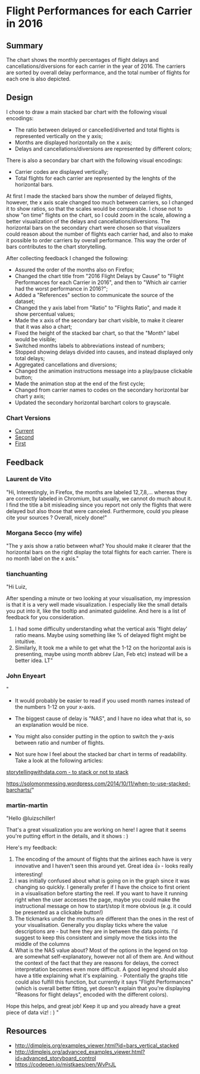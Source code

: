 # Flight Performances for each Carrier in 2016

## Summary
The chart shows the monthly percentages of flight delays and cancellations/diversions for each carrier in the year of 2016. The carriers are sorted by overall delay performance, and the total number of flights for each one is also depicted.

## Design
I chose to draw a main stacked bar chart with the following visual encodings:
- The ratio between delayed or cancelled/diverted and total flights is represented vertically on the y axis;
- Months are displayed horizontally on the x axis;
- Delays and cancellations/diversions are represented by different colors;

There is also a secondary bar chart with the following visual encodings:
- Carrier codes are displayed vertically;
- Total flights for each carrier are represented by the lenghts of the horizontal bars.

At first I made the stacked bars show the number of delayed flights, however, the x axis scale changed too much between carriers, so I changed it to show ratios, so that the scales would be comparable.
I chose not to show "on time" flights on the chart, so I could zoom in the scale, allowing a better visualization of the delays and cancellations/diversions.
The horizontal bars on the secondary chart were chosen so that visualizers could reason about the number of flights each carrier had, and also to make it possible to order carriers by overall performance. This way the order of bars contributes to the chart storytelling.

After collecting feedback I changed the following:
- Assured the order of the months also on Firefox;
- Changed the chart title from "2016 Flight Delays by Cause" to "Flight Performances for each Carrier in 2016", and then to "Which air carrier had the worst performance in 2016?";
- Added a "References" section to communicate the source of the dataset;
- Changed the y axis label from "Ratio" to "Flights Ratio", and made it show percentual values;
- Made the x axis of the secondary bar chart visible, to make it clearer that it was also a chart;
- Fixed the height of the stacked bar chart, so that the "Month" label would be visible;
- Switched months labels to abbreviations instead of numbers;
- Stopped showing delays divided into causes, and instead displayed only total delays;
- Aggregated cancellations and diversions;
- Changed the animation instructions message into a play/pause clickable button;
- Made the animation stop at the end of the first cycle;
- Changed from carrier names to codes on the secondary horizontal bar chart y axis;
- Updated the secondary horizontal barchart colors to grayscale.

### Chart Versions
- [Current](https://bl.ocks.org/schiller/raw/8f340fe633cfdc7346b51058f36dada7/)
- [Second](https://bl.ocks.org/schiller/raw/ed5ea5c6199d2700d2c0458d5a8079e5/)
- [First](https://bl.ocks.org/schiller/raw/7eb7e5f8236f5820f4b63e268a541884/)

## Feedback
### Laurent de Vito
"Hi,
Interestingly, in Firefox, the months are labeled 12,7,8,... whereas they are correctly labeled in Chromium, but usually, we cannot do much about it.
I find the title a bit misleading since you report not only the flights that were delayed but also those that were canceled.
Furthermore, could you please cite your sources ?
Overall, nicely done!"

### Morgana Secco (my wife)
"The y axis show a ratio between what?
You should make it clearer that the horizontal bars on the right display the total flights for each carrier.
There is no month label on the x axis."

### tianchuanting
"Hi Luiz,

After spending a minute or two looking at your visualisation, my impression is that it is a very well made visualization. I especially like the small details you put into it, like the tooltip and animated guideline. And here is a list of feedback for you consideration.

1. I had some difficulty understanding what the vertical axis 'flight delay' ratio means. Maybe using something like % of delayed flight might be intuitive.
2. Similarly, It took me a while to get what the 1-12 on the horizontal axis is presenting, maybe using month abbrev (Jan, Feb etc) instead will be a better idea.
LT"

### John Enyeart
"
- It would probably be easier to read if you used month names instead of the numbers 1-12 on your x-axis. 

- The biggest cause of delay is "NAS", and I have no idea what that is, so an explanation would be nice.

- You might also consider putting in the option to switch the y-axis between ratio and number of flights.

- Not sure how I feel about the stacked bar chart in terms of readability. Take a look at the following articles:

[storytellingwithdata.com - to stack or not to stack](http://www.storytellingwithdata.com/blog/2012/11/to-stack-or-not-to-stack)

https://solomonmessing.wordpress.com/2014/10/11/when-to-use-stacked-barcharts/"

### martin-martin
"Hello @luizschiller!

That's a great visualization you are working on here! I agree that it seems you're putting effort in the details, and it shows : )

Here's my feedback:

1. The encoding of the amount of flights that the airlines each have is very innovative and I haven't seen this around yet. Great idea :+1: - looks really interesting!
2. I was initially confused about what is going on in the graph since it was changing so quickly. I generally prefer if I have the choice to first orient in a visualisation before starting the reel. If you want to have it running right when the user accesses the page, maybe you could make the instructional message on how to start/stop it more obvious (e.g. it could be presented as a clickable button!)
3. The tickmarks under the months are different than the ones in the rest of your visualisation. Generally you display ticks where the value descriptions are - but here they are in between the data points. I'd suggest to keep this consistent and simply move the ticks into the middle of the columns
4. What is the NAS value about? Most of the options in the legend on top are somewhat self-explanatory, however not all of them are. And without the context of the fact that they are reasons for delays, the correct interpretation becomes even more difficult. A good legend should also have a title explaining what it's explaining. - Potentially the graphs title could also fulfill this function, but currently it says "Flight Performances" (which is overall better fitting, yet doesn't explain that you're displaying "Reasons for flight delays", encoded with the different colors).

Hope this helps, and great job!
Keep it up and you already have a great piece of data viz! : ) "

## Resources
- http://dimplejs.org/examples_viewer.html?id=bars_vertical_stacked
- http://dimplejs.org/advanced_examples_viewer.html?id=advanced_storyboard_control
- https://codepen.io/mistkaes/pen/WvPrJL